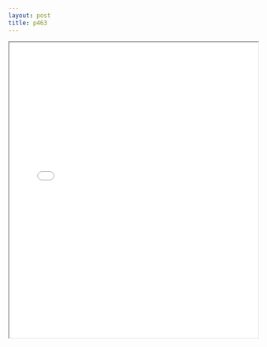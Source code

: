 ```yaml
---
layout: post
title: p463
---
```


<div class="pdf-container">
<iframe src="/ea/assets/pdfs/p463.pdf" height="600" width="100%" allowFullScreen="true"></iframe>
</div>

